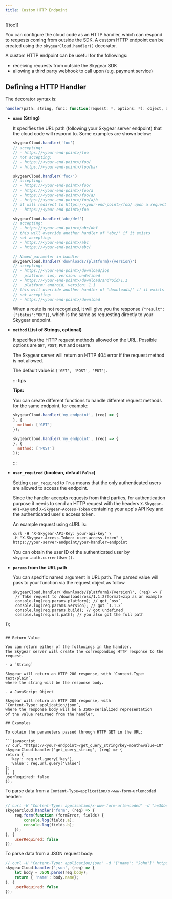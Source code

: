 ```yaml
---
title: Custom HTTP Endpoint
---
```


[[toc]]

You can configure the cloud code as an HTTP handler, which can respond to
requests coming from outside the SDK. A custom HTTP endpoint can be
created using the `skygearCloud.handler()` decorator.

A custom HTTP endpoint can be useful for the followings:

- receiving requests from outside the Skygear SDK
- allowing a third party webhook to call upon (e.g. payment service)

## Defining a HTTP Handler

The decorator syntax is:

```javascript
handler(path: string, func: function(request: *, options: *): object, authRequired: Boolean, userRequired: Boolean)
```

- **`name` (String)**

  It specifies the URL path (following your Skygear server endpoint)
  that the cloud code will respond to. Some examples are shown below:

  ```javascript
  skygearCloud.handler('foo')
  // accepting:
  // - https://<your-end-point>/foo
  // not accepting:
  // - https://<your-end-point>/foo/
  // - https://<your-end-point>/foo/bar
  
  skygearCloud.handler('foo/')
  // accepting:
  // - https://<your-end-point>/foo/
  // - https://<your-end-point>/foo/a
  // - https://<your-end-point>/foo/a/
  // - https://<your-end-point>/foo/a/b
  // it will redirect to https://<your-end-point>/foo/ upon a request to:
  // - https://<your-end-point>/foo
  
  skygearCloud.handler('abc/def')
  // accepting:
  // - https://<your-end-point>/abc/def
  // this will override another handler of 'abc/' if it exists
  // not accepting:
  // - https://<your-end-point>/abc
  // - https://<your-end-point>/abc/

  // Named parameter in handler
  skygearCloud.handler('downloads/{platform}/{version}')
  // accepting:
  // - https://<your-end-point>/download/ios
  //   platform: ios, version: undefined
  // - https://<your-end-point>/download/android/1.1
  //   platform: android, version: 1.1 
  // this will override another handler of 'downloads/' if it exists
  // not accepting:
  // - https://<your-end-point>/download
  ```

  When a route is not recognized, it will give you the response
  `{"result": {"status":"OK"}}`, which is the same as requesting
  directly to your Skygear endpoint.

- **`method` (List of Strings, optional)**

  It specifies the HTTP request methods allowed on the URL. Possible options are
  `GET`, `POST`, `PUT` and `DELETE`.

  The Skygear server will return an HTTP 404 error if the request method is
  not allowed.

  The default value is `['GET', 'POST', 'PUT']`.

  ::: tips

  **Tips:**

  You can create different functions to handle different request methods
  for the same endpoint, for example:
  
  ```javascript
  skygearCloud.handler('my_endpoint', (req) => {
  }, {
    method: ['GET']
  });
  
  skygearCloud.handler('my_endpoint', (req) => {
  }, {
    method: ['POST']
  });
  ```
  :::

- **`user_required` (boolean, default `False`)**

  Setting `user_required` to `True` means that the only authenticated users
  are allowed to access the endpoint.

  Since the handler accepts requests from third parties,
  for authentication purpose it needs to send an HTTP request with the
  headers `X-Skygear-API-Key` and `X-Skygear-Access-Token` containing
  your app's API Key and the authenticated user's access token.

  An example request using cURL is:

  ```
  curl -H "X-Skygear-API-Key: your-api-key" \
  -H "X-Skygear-Access-Token: user-access-token" \
  https://your-server-endpoint/your-handler-endpoint
  ```

  You can obtain the user ID of the authenticated user by
  `skygear.auth.currentUser()`.

- **`params` from the URL path**
  
  You can specific named argument in URL path. The parsed value will pass to
  your function via the request object as follow

  ```
  skygearCloud.handler('downloads/{platform}/{version}', (req) => {
   // Take request to /downloads/osx/1.1.2?format=zip as an example
   console.log(req.params.platform); // got `osx`
   console.log(req.params.version); // got `1.1.2`
   console.log(req.params.build); // got undefined
   console.log(req.url.path); // you also got the full path
 });
  ```

## Return Value

You can return either of the followings in the handler.
The Skygear server will create the corresponding HTTP response to the request.

- a `String`

  Skygear will return an HTTP 200 response, with `Content-Type: text/plain`,
  where the string will be the response body.

- a JavaScript Object

  Skygear will return an HTTP 200 response, with
  `Content-Type: application/json`,
  where the response body will be a JSON-serialized representation
  of the value returned from the handler.

## Examples

To obtain the parameters passed through HTTP GET in the URL:

```javascript
// curl "https://<your-endpoint>/get_query_string?key=month&value=10"
skygearCloud.handler('get_query_string', (req) => {
  return {
  	'key': req.url.query['key'],
  	'value': req.url.query['value']
  };
}, {
  userRequired: false
});
```

To parse data from a `Content-Type=application/x-www-form-urlencoded` header:

```javascript
// curl -H "Content-Type: application/x-www-form-urlencoded" -d "a=3&b=at" https://<your-endpoint>/form
skygearCloud.handler('form', (req) => {
	req.form(function (formError, fields) {
		console.log(fields.a);
		console.log(fields.b);
	});
}, {
	userRequired: false
});
```

To parse data from a JSON request body:

```javascript
// curl -H "Content-Type: application/json" -d '{"name": "John"}' https://<your-endpoint>/json
skygearCloud.handler('json', (req) => {
	let body = JSON.parse(req.body);
	return { 'name': body.name};
}, {
	userRequired: false
});
```
